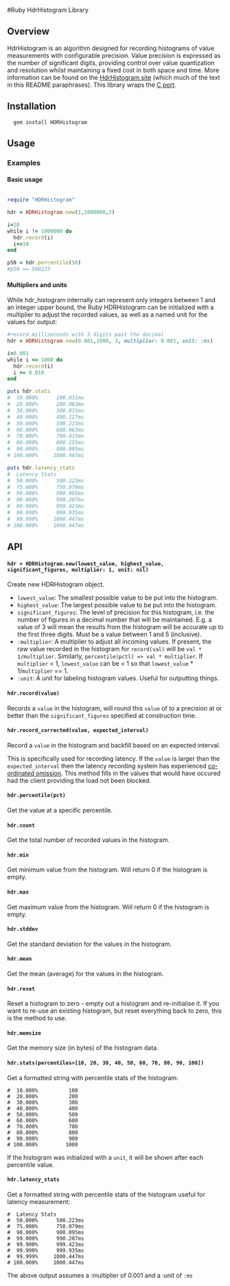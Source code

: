 #Ruby HdrHistogram Library

## Overview
HdrHistogram is an algorithm designed for recording histograms of value measurements with configurable precision.  Value precision is expressed as the number of significant digits, providing control over value quantization and resolution whilst maintaining a fixed cost in both space and time.
More information can be found on the [HdrHistogram site](http://hdrhistogram.org/) (which much of the text in this README paraphrases).  This library wraps the [C port](https://github.com/HdrHistogram/HdrHistogram_c).


## Installation

```shell
  gem install HDRHistogram
```

## Usage

### Examples

#### Basic usage
```ruby

require "HDRHistogram"

hdr = HDRHistogram.new(1,1000000,3)

i=10
while i != 1000000 do
  hdr.record(i)
  i+=10
end

p50 = hdr.percentile(50)
#p50 == 500223
```

#### Multipliers and units
While hdr_histogram internally can represent only integers between 1 and an integer upper bound, the Ruby HDRHistogram can be initialized with a multiplier to adjust the recorded values, as well as a named unit for the values for output:
```ruby
#record milliseconds with 3 digits past the decimal
hdr = HDRHistogram.new(0.001,1000, 3, multiplier: 0.001, unit: :ms)

i=0.001
while i <= 1000 do
  hdr.record(i)
  i += 0.010
end

puts hdr.stats
#  10.000%      100.031ms
#  20.000%      200.063ms
#  30.000%      300.031ms
#  40.000%      400.127ms
#  50.000%      500.223ms
#  60.000%      600.063ms
#  70.000%      700.415ms
#  80.000%      800.255ms
#  90.000%      900.095ms
# 100.000%     1000.447ms

puts hdr.latency_stats
#  Latency Stats
#  50.000%      500.223ms
#  75.000%      750.079ms
#  90.000%      900.095ms
#  99.000%      990.207ms
#  99.900%      999.423ms
#  99.990%      999.935ms
#  99.999%     1000.447ms
# 100.000%     1000.447ms
```

## API

#### `hdr = HDRHistogram.new(lowest_value, highest_value, significant_figures, multiplier: 1, unit: nil)`
Create new HDRHistogram object.
- `lowest_value`: The smallest possible value to be put into the histogram.  
- `highest_value`: The largest possible value to be put into the histogram.  
- `significant_figures`: The level of precision for this histogram, i.e. the number of figures in a decimal number that will be maintained.  E.g. a value of 3 will mean the results from the histogram will be accurate up to the first three digits. Must be a value between 1 and 5 (inclusive).
- `:multiplier`: A multiplier to adjust all incoming values. If present, the raw value recorded in the histogram for `record(val)` will be `val * 1/multiplier`. Similarly, `percentile(pctl) => val * multiplier`. If `multiplier` < 1, `lowest_value` can be < 1 so that `lowest_value` * 1/`multiplier` == 1.
- `:unit`: A unit for labeling histogram values. Useful for outputting things.
  
  

#### `hdr.record(value)`
Records a `value` in the histogram, will round this `value` of to a precision at or better than the `significant_figures` specified at construction time.

#### `hdr.record_corrected(value, expected_interval)`
Record a `value` in the histogram and backfill based on an expected interval.  

This is specifically used for recording latency.  If the `value` is larger than the `expected_interval` then the latency recording system has experienced [co-ordinated omission](https://github.com/giltene/wrk2#acknowledgements). This method fills in the values that would have occured had the client providing the load not been blocked.

#### `hdr.percentile(pct)`
Get the value at a specific percentile.

#### `hdr.count`
Get the total number of recorded values in the histogram.

#### `hdr.min`
Get minimum value from the histogram. Will return 0 if the histogram is empty.

#### `hdr.max`
Get maximum value from the histogram. Will return 0 if the histogram is empty.

#### `hdr.stddev`
Get the standard deviation for the values in the histogram.

#### `hdr.mean`
Get the mean (average) for the values in the histogram.

#### `hdr.reset`
Reset a histogram to zero - empty out a histogram and re-initialise it. If you want to re-use an existing histogram, but reset everything back to zero, this is the method to use.

#### `hdr.memsize`
Get the memory size (in bytes) of the histogram data.

#### `hdr.stats(percentiles=[10, 20, 30, 40, 50, 60, 70, 80, 90, 100])`
Get a formatted string with percentile stats of the histogram:
```
#  10.000%          100
#  20.000%          200
#  30.000%          300
#  40.000%          400 
#  50.000%          500
#  60.000%          600
#  70.000%          700
#  80.000%          800
#  90.000%          900
# 100.000%         1000
```
If the histogram was initialized with a `unit`, it will be shown after each percentile value.

#### `hdr.latency_stats`
Get a formatted string with percentile stats of the histogram useful for latency measurement:
```
#  Latency Stats
#  50.000%      500.223ms
#  75.000%      750.079ms
#  90.000%      900.095ms
#  99.000%      990.207ms
#  99.900%      999.423ms
#  99.990%      999.935ms
#  99.999%     1000.447ms
# 100.000%     1000.447ms
```
The above output assumes a :multiplier of 0.001 and a :unit of `:ms`

